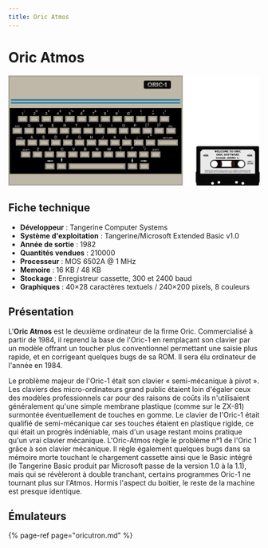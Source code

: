 ```yaml
---
title: Oric Atmos
---
```


# Oric Atmos

![](./oric-atmos/image%20%2850%29.png)

## Fiche technique

* **Développeur** : Tangerine Computer Systems
* **Système d'exploitation** : Tangerine/Microsoft Extended Basic v1.0
* **Année de sortie** : 1982
* **Quantités vendues** : 210000
* **Processeur** : MOS 6502A @ 1 MHz
* **Memoire** : 16 KB / 48 KB
* **Stockage** : Enregistreur cassette, 300 et 2400 baud
* **Graphiques** : 40×28 caractères textuels / 240×200 pixels, 8 couleurs

## Présentation

L'**Oric Atmos** est le deuxième ordinateur de la firme Oric. Commercialisé à partir de 1984, il reprend la base de l'Oric-1 en remplaçant son clavier par un modèle offrant un toucher plus conventionnel permettant une saisie plus rapide, et en corrigeant quelques bugs de sa ROM. Il sera élu ordinateur de l'année en 1984.

Le problème majeur de l'Oric-1 était son clavier « semi-mécanique à pivot ». Les claviers des micro-ordinateurs grand public étaient loin d'égaler ceux des modèles professionnels car pour des raisons de coûts ils n'utilisaient généralement qu'une simple membrane plastique \(comme sur le ZX-81\) surmontée éventuellement de touches en gomme. Le clavier de l'Oric-1 était qualifié de semi-mécanique car ses touches étaient en plastique rigide, ce qui était un progrès indéniable, mais d'un usage restant moins pratique qu'un vrai clavier mécanique. L'Oric-Atmos règle le problème n°1 de l'Oric 1 grâce à son clavier mécanique. Il règle également quelques bugs dans sa mémoire morte touchant le chargement cassette ainsi que le Basic intégré \(le Tangerine Basic produit par Microsoft passe de la version 1.0 à la 1.1\), mais qui se révèleront à double tranchant, certains programmes Oric-1 ne tournant plus sur l'Atmos. Hormis l'aspect du boitier, le reste de la machine est presque identique.

## Émulateurs

{% page-ref page="oricutron.md" %}

